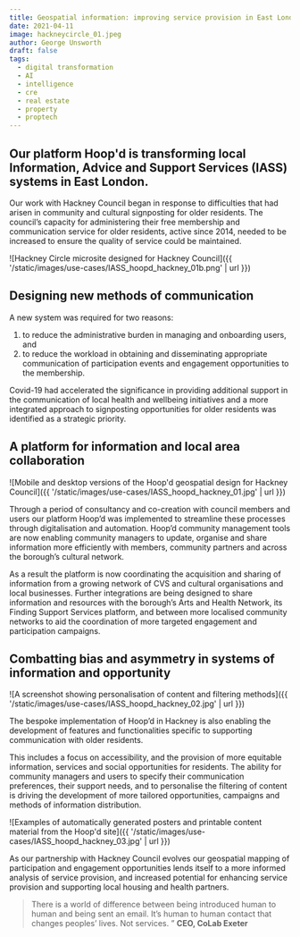 ```yaml
---
title: Geospatial information: improving service provision in East London
date: 2021-04-11
image: hackneycircle_01.jpeg
author: George Unsworth
draft: false
tags:
  - digital transformation
  - AI
  - intelligence
  - cre
  - real estate
  - property 
  - proptech
---
```



Our platform Hoop'd is transforming local Information, Advice and Support Services (IASS) systems in East London. 
-----------------------------------------------------------------------------------------------------

Our work with Hackney Council began in response to difficulties that had arisen in community and cultural signposting for older residents. The council’s capacity for administering their free membership and communication service for older residents, active since 2014, needed to be increased to ensure the quality of service could be maintained. 

![Hackney Circle microsite designed for Hackney Council]({{ '/static/images/use-cases/IASS_hoopd_hackney_01b.png' | url }})

Designing new methods of communication 
---------------------------------------------------------------------------------------------------------------------------------
A new system was required for two reasons: 
1. to reduce the administrative burden in managing and onboarding users, and 
2. to reduce the workload in obtaining and disseminating appropriate communication of participation events and engagement opportunities to the membership. 

Covid-19 had accelerated the significance in providing additional support in the communication of local health and wellbeing initiatives and a more integrated approach to signposting opportunities for older residents was identified as a strategic priority.

A platform for information and local area collaboration
-----------------------------------------------------------------------------------------------------------------------------
![Mobile and desktop versions of the Hoop'd geospatial design for Hackney Council]({{ '/static/images/use-cases/IASS_hoopd_hackney_01.jpg' | url }})

Through a period of consultancy and co-creation with council members and users our platform Hoop’d was implemented to streamline these processes through digitalisation and automation. Hoop’d community management tools are now enabling community managers to update, organise and share information more efficiently with members, community partners and across the borough’s cultural network.  

As a result the platform is now coordinating the acquisition and sharing of information from a growing network of CVS and cultural organisations and local businesses. Further integrations are being designed to share information and resources with the borough’s Arts and Health Network, its Finding Support Services platform, and between more localised community networks to aid the coordination of more targeted engagement and participation campaigns. 

Combatting bias and asymmetry in systems of information and opportunity
-----------------------------------------------------------------------------------------------------------------------------
![A screenshot showing personalisation of content and filtering methods]({{ '/static/images/use-cases/IASS_hoopd_hackney_02.jpg' | url }})

The bespoke implementation of Hoop’d in Hackney is also enabling the development of features and functionalities specific to supporting communication with older residents. 

This includes a focus on accessibility, and the provision of more equitable information, services and social opportunities for residents. The ability for community managers and users to specify their communication preferences, their support needs, and to personalise the filtering of content is driving the development of more tailored opportunities, campaigns and methods of information distribution. 

![Examples of automatically generated posters and printable content material from the Hoop'd site]({{ '/static/images/use-cases/IASS_hoopd_hackney_03.jpg' | url }})

As our partnership with Hackney Council evolves our geospatial mapping of participation and engagement opportunities lends itself to a more informed analysis of service provision, and increased potential for enhancing service provision and supporting local housing and health partners. 

> There is a world of difference between being introduced human to human and being sent an email. It’s human to human contact that changes peoples’ lives. Not services. ”
> **CEO, CoLab Exeter**
